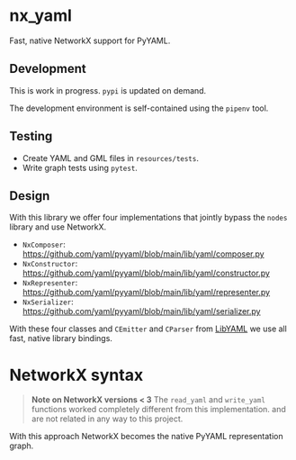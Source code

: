 # nx_yaml

Fast, native NetworkX support for PyYAML.

## Development

This is work in progress.
`pypi` is updated on demand.

The development environment is self-contained using the `pipenv` tool.

## Testing

* Create YAML and GML files in `resources/tests`.
* Write graph tests using `pytest`.

## Design

With this library we offer four implementations that jointly bypass the `nodes` library and use NetworkX.

* `NxComposer`: https://github.com/yaml/pyyaml/blob/main/lib/yaml/composer.py
* `NxConstructor`: https://github.com/yaml/pyyaml/blob/main/lib/yaml/constructor.py
* `NxRepresenter`: https://github.com/yaml/pyyaml/blob/main/lib/yaml/representer.py
* `NxSerializer`: https://github.com/yaml/pyyaml/blob/main/lib/yaml/serializer.py

With these four classes and `CEmitter` and `CParser` from [LibYAML](https://pyyaml.org/wiki/LibYAML) we use all fast, native library bindings.

# NetworkX syntax

> **Note on NetworkX versions < 3**
> The `read_yaml` and `write_yaml` functions worked completely different from this implementation.
> and are not related in any way to this project.

With this approach NetworkX becomes the native PyYAML representation graph.

[Representation Graph]: https://yaml.org/spec/1.2-old/spec.html#id2763754
